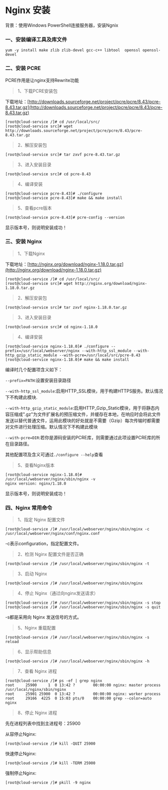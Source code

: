# Nginx 安装

背景：使用Windows PowerShell连接服务器，安装Ngnix
### 一、安装编译工具及库文件
``` shell
yum -y install make zlib zlib-devel gcc-c++ libtool  openssl openssl-devel
```
### 二、安装 PCRE
PCRE作用是让nginx支持Rewrite功能
> 1、下载PCRE安装包

下载地址：[http://downloads.sourceforge.net/project/pcre/pcre/8.43/pcre-8.43.tar.gz](http://downloads.sourceforge.net/project/pcre/pcre/8.43/pcre-8.43.tar.gz)
``` shell
[root@cloud-service /]# cd /usr/local/src/
[root@cloud-service src]# wget http://downloads.sourceforge.net/project/pcre/pcre/8.43/pcre-8.43.tar.gz
```

> 2、解压安装包

``` shell
[root@cloud-service src]# tar zxvf pcre-8.43.tar.gz
```
> 3、进入安装目录

``` shell
[root@cloud-service src]# cd pcre-8.43
```
> 4、编译安装

``` shell
[root@cloud-service pcre-8.43]# ./configure
[root@cloud-service pcre-8.43]# make && make install
```
> 5、查看pcre版本

``` shell
[root@cloud-service pcre-8.43]# pcre-config --version
```
显示版本号，则说明安装成功！

### 三、安装 Nginx
> 1、下载Nginx

下载地址：[http://nginx.org/download/nginx-1.18.0.tar.gz](http://nginx.org/download/nginx-1.18.0.tar.gz)

``` shell
[root@cloud-service /]# cd /usr/local/src/
[root@cloud-service src]# wget http://nginx.org/download/nginx-1.18.0.tar.gz
```
> 2、解压安装包

``` shell
[root@cloud-service src]# tar zxvf nginx-1.18.0.tar.gz  
```
> 3、进入安装目录

``` shell
[root@cloud-service src]# cd nginx-1.18.0   
```

> 4、编译安装

``` shell
[root@cloud-service nginx-1.18.0]# ./configure --prefix=/usr/local/webserver/nginx --with-http_ssl_module --with-http_gzip_static_module --with-pcre=/usr/local/src/pcre-8.43
[root@cloud-service nginx-1.18.0]# make && make install
```
编译时几个配置项含义如下：

`--prefix=PATH`:设置安装目录路径

`--with-http_ssl_module`:启用HTTP_SSL模块，用于构建HTTPS服务。默认情况下不构建此模块.

`--with-http_gzip_static_module`:启用HTTP_Gzip_Static模块，用于将静态内容压缩成".gz"为文件扩展名的预压缩文件，并缓存在本地，在响应时会将此文件发送以替代普通文件，运用此模块的好处就是不需要（Gzip）每次传输时都需要对文件进行处理压缩。默认情况下不构建此模块

`--with-pcre=DIR`:若你是源码安装的PCRE库，则需要通过此项设置PCRE库的所在目录路径。

其他配置项及含义可通过`./configure --help`查看

> 5、查看Nginx版本

``` shell
[root@cloud-service nginx-1.18.0]# /usr/local/webserver/nginx/sbin/nginx -v
nginx version: nginx/1.18.0
```
显示版本号，则说明安装成功！

### 四、Nginx 常用命令

> 1、指定 Nginx 配置文件

``` shell
[root@cloud-service /]# /usr/local/webserver/nginx/sbin/nginx -c /usr/local/webserver/nginx/conf/nginx.conf
```
-c表示configuration，指定配置文件。
> 2、检测 Nginx 配置文件是否正确

``` shell
[root@cloud-service /]# /usr/local/webserver/nginx/sbin/nginx -t
```
> 3、启动 Nginx

``` shell
[root@cloud-service /]# /usr/local/webserver/nginx/sbin/nginx
```
> 4、停止 Nginx（通过向nginx发送请求）

``` shell
[root@cloud-service /]# /usr/local/webserver/nginx/sbin/nginx -s stop
[root@cloud-service /]# /usr/local/webserver/nginx/sbin/nginx -s quit
```
-s都是采用向 Nginx 发送信号的方式。
> 5、Nginx 重载配置

``` shell
[root@cloud-service /]# /usr/local/webserver/nginx/sbin/nginx -s reload
```
> 6、显示帮助信息

``` shell
[root@cloud-service /]# /usr/local/webserver/nginx/sbin/nginx -h
```
> 7、查看 Nginx 进程

``` shell
[root@cloud-service /]# ps -ef | grep nginx
root     25900     1  0 13:42 ?        00:00:00 nginx: master process /usr/local/nginx/sbin/nginx
root     25901 25900  0 13:42 ?        00:00:00 nginx: worker process
root     29166  4225  0 15:03 pts/0    00:00:00 grep --color=auto nginx
```
> 8、停止 Nginx 进程

先在进程列表中找到主进程号：25900

从容停止Nginx:
``` shell
[root@cloud-service /]# kill -QUIT 25900
```
快速停止Nginx:
``` shell
[root@cloud-service /]# kill -TERM 25900
```
强制停止Nginx:
``` shell
[root@cloud-service /]# pkill -9 nginx
```
